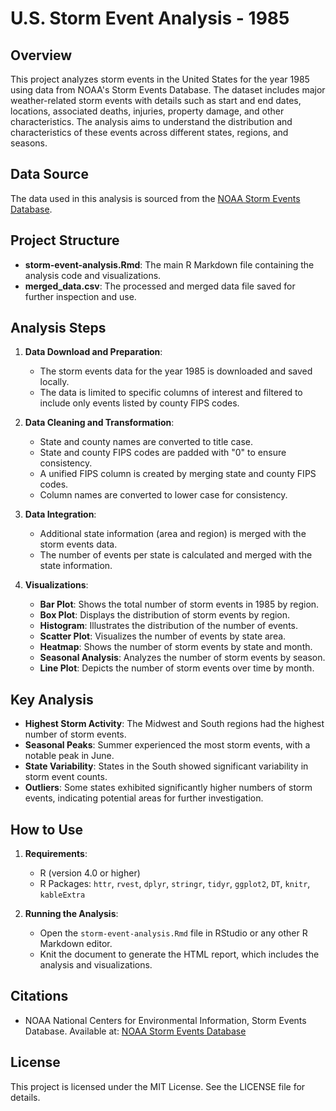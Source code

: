 # U.S. Storm Event Analysis - 1985

## Overview

This project analyzes storm events in the United States for the year 1985 using data from NOAA's Storm Events Database. The dataset includes major weather-related storm events with details such as start and end dates, locations, associated deaths, injuries, property damage, and other characteristics. The analysis aims to understand the distribution and characteristics of these events across different states, regions, and seasons.

## Data Source

The data used in this analysis is sourced from the [NOAA Storm Events Database](https://www1.ncdc.noaa.gov/pub/data/swdi/stormevents/csvfiles/).

## Project Structure

- **storm-event-analysis.Rmd**: The main R Markdown file containing the analysis code and visualizations.
- **merged_data.csv**: The processed and merged data file saved for further inspection and use.

## Analysis Steps

1. **Data Download and Preparation**:

   - The storm events data for the year 1985 is downloaded and saved locally.
   - The data is limited to specific columns of interest and filtered to include only events listed by county FIPS codes.

2. **Data Cleaning and Transformation**:

   - State and county names are converted to title case.
   - State and county FIPS codes are padded with "0" to ensure consistency.
   - A unified FIPS column is created by merging state and county FIPS codes.
   - Column names are converted to lower case for consistency.

3. **Data Integration**:

   - Additional state information (area and region) is merged with the storm events data.
   - The number of events per state is calculated and merged with the state information.

4. **Visualizations**:
   - **Bar Plot**: Shows the total number of storm events in 1985 by region.
   - **Box Plot**: Displays the distribution of storm events by region.
   - **Histogram**: Illustrates the distribution of the number of events.
   - **Scatter Plot**: Visualizes the number of events by state area.
   - **Heatmap**: Shows the number of storm events by state and month.
   - **Seasonal Analysis**: Analyzes the number of storm events by season.
   - **Line Plot**: Depicts the number of storm events over time by month.

## Key Analysis

- **Highest Storm Activity**: The Midwest and South regions had the highest number of storm events.
- **Seasonal Peaks**: Summer experienced the most storm events, with a notable peak in June.
- **State Variability**: States in the South showed significant variability in storm event counts.
- **Outliers**: Some states exhibited significantly higher numbers of storm events, indicating potential areas for further investigation.

## How to Use

1. **Requirements**:

   - R (version 4.0 or higher)
   - R Packages: `httr`, `rvest`, `dplyr`, `stringr`, `tidyr`, `ggplot2`, `DT`, `knitr`, `kableExtra`

2. **Running the Analysis**:
   - Open the `storm-event-analysis.Rmd` file in RStudio or any other R Markdown editor.
   - Knit the document to generate the HTML report, which includes the analysis and visualizations.

## Citations

- NOAA National Centers for Environmental Information, Storm Events Database. Available at: [NOAA Storm Events Database](https://www1.ncdc.noaa.gov/pub/data/swdi/stormevents/csvfiles/)

## License

This project is licensed under the MIT License. See the LICENSE file for details.
